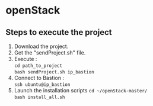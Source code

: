 # openStack

## Steps to execute the project

1. Download the project.  
2. Get the "sendProject.sh" file.  
3. Execute :   
`cd path_to_project`  
`bash sendProject.sh ip_bastion`  
4. Connect to Bastion :  
`ssh ubuntu@ip_bastion`  
5. Launch the installation scripts
`cd ~/openStack-master/`  
`bash install_all.sh`  
